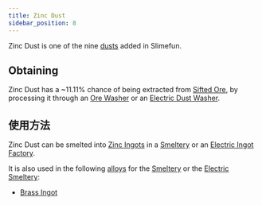 ```yaml
---
title: Zinc Dust
sidebar_position: 8
---
```


Zinc Dust is one of the nine [dusts](/docs/Slimefun/Resources/Dusts) added in Slimefun.

## Obtaining

Zinc Dust has a ~11.11% chance of being extracted from [Sifted Ore](Sifted-Ore), by processing it through an [Ore Washer](Ore-Washer) or an [Electric Dust Washer](Electric-Dust-Washer).

## 使用方法

Zinc Dust can be smelted into [Zinc Ingots](Zinc-Ingot) in a [Smeltery](Smeltery) or an [Electric Ingot Factory](Electric-Ingot-Factory).

It is also used in the following [alloys](Ingots#Alloys) for the [Smeltery](Smeltery) or the [Electric Smeltery](Electric-Smeltery):

* [Brass Ingot](Brass-Ingot)
